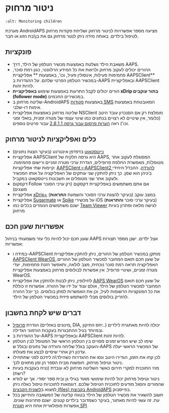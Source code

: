 # ניטור מרחוק

```{image} ../images/KidsMonitoring.png
:alt: Monitoring children
```

מערכת AndroidAPS מציעה מספר אפשרויות לניטור מרחוק ושליחת פקודות מרחוק לטיפול בילדים. באותה מידה ניתן לנטר מרחוק גם את בן\\בת הזוג או חבר.

## פונקציות

- משאבת הילד נשלטת באמצעות מכשיר הטלפון של הילד, דרך AAPS.
- ההורים יכולים לעקוב מרחוק ולראות את כל המידע הרלוונטי, כגון רמת סוכר, פחמימות פעילות, אינסולין פעיל, וכו', באמצעות ** אפליקציית AAPSClient** במכשיר הטלפון הפרטי שלהם. על ההגדרות ב-AAPS ובאפליקציית AAPSClient להיות זהות.
- הורים יכולים לקבל התרעות באמצעות שימוש **באפליקציית xDrip בתור עוקבים (follower mode)** במכשירים החכמים.
- שליטה מרחוק ב-AndroidAPS באמצעות [פקודות SMS](../Children/SMS-Commands.md) המאובטחת באמצעות אימות דו-שלבי.
- שליטה מרחוק באמצעות אפליקציית NSClient מומלצת רק אם הסנכרון עובד היטב (כלומר, אין שינויים לא רצויים בנתונים כמו שינוי עצמי של מטרה זמנית, בזאלי זמני וכו') ראה [הערות פרסום עבור גרסה 2.8.1.1](Releasenotes-important-hints-2-8-1-1) עבור פרטים נוספים.

## כלים ואפליקציות לניטור מרחוק

- [נייטסקאוט](https://nightscout.github.io/) בדפדפן אינטרנט (בעיקר הצגת נתונים)
- אפליקציית AAPSClient היא גרסה חלקית של AAPS, המסוגלת לעקוב אחר מטופל\ת, מאפשרת החלפת פרופילים, הגדרת ערכי מטרה זמניים ורישום פחמימות. קיימות שתי אפליקציות: [AAPSClient ו-AAPSClient2 להורדה](https://github.com/nightscout/AndroidAPS/releases/). ההבדל היחידי ביניהן הוא שמן. כך ניתן להתקין שני עותקים של האפליקציה על אותו המכשיר ולעקוב אחר שני מטופלים או חשבונות נייטסקאוט במקביל.
- דקסקום Follow אם אתם משתמשים באפליקציית דקסקום (רק ערכי הסוכר מוצגים)
- אפליקציית [xDrip+](../Configuration/xdrip.md) במצב עוקב (בעיקר להצגת ערכי הסוכר והשמעת **התראות**)
- אפליקציית [Sugarmate](https://sugarmate.io/) או [Spike](https://spike-app.com/) על מכשירי iOS (בעיקר ערכי סוכר **והתראות**)
- ישנם משתמשים הנעזרים בכלים כמו [Team Viewer](https://www.teamviewer.com/) לגישה מלאה ופתרון בעיות מרחוק

## אפשרויות שעון חכם

שעון חכם יכול להיות כלי עזר משמעותי בניהול AAPS אצל ילדים. ישנן מספר תצורות אפשריות:

- במידה ו-AAPSClient מותקן במכשיר הטלפון של ההורים, ניתן להתקין אפליקציית [AAPSClient WearOS ](https://github.com/nightscout/AndroidAPS/releases/)על שעון חכם תואם המחובר למכשיר הטלפון של ההורים. האפליקציה תראה רמת סוכר נוכחית, מצב לולאה, ותאפשר הזנת פחמימות, יעדי מטרה זמניים, ושינויי פרופיל. אין אפשרות לבולוסים מרחוק באמצעות אפליקציית WearOS.
- לחילופין, ניתן לבנות ולהתקין את אפליקציית [AAPS WearOS](https://androidaps.readthedocs.io/en/latest/Configuration/Watchfaces.html) על שעון חכם תואם המחובר למכשיר הטלפון של הילד, אולם ענוד על ידו של ההורה. אפשרות זו כוללת את כל הפונקציות הרשומות לעיל, וכן את האפשרות למתן בולוסים. כך יוכל ההורה להזריק בולוסים מבלי להשתמש פיזית במכשיר הטלפון של הילד.

## דברים שיש לקחת בחשבון

- הגדרת [פרופיל](FAQ-how-to-begin) (מינונים באזליים, DIA, יחס התיקון..) יכולה להיות מאתגרת לילדים ובמיוחד בגיל ההתבגרות בעקבות הורמוני הגדילה.
- על ההגדרות ב-AAPS ובאפליקציית AAPSClient להיות זהות.
- שימו לב שיש הפרש זמנים מסויים בין הטלפון הראשי של המטופל לבין הטלפון העוקב בגלל שליחה והורדה של נתונים ובגלל ש-AAPS של המכשיר הראשי יעלה עדכון רק אחרי שיסיים לבצע את פעולתו.
- לכן קחו את הזמן, הגדירו היטב ונסו את ההגדרות כשהילד\ה לידכם לפני שתתחילו ניטור וטיפול מרחוק. חופשות מבית הספר הן זמן מתאים לכך.
- מהי התוכנית למקרי חירום כאשר השליטה מרחוק לא עובדת (נניח בעקבות בעיות רשת)?
- ניטור וטיפול מרחוק יכול להיות שימושי מאוד בגילי גן ובית ספר יסודי. אך יש לוודא שהמורים והסגל מודעים לתוכנית הטיפול שלכם. דוגמאות לתוכניות טיפול כאלה ניתן למצוא ב[לשונית הקבצים (files) בקבוצת AndroidAPS](https://www.facebook.com/groups/AndroidAPSUsers/files/) בפייסבוק.
- חשוב להשאיר את מכשיר הטלפון של הילד בטווח קליטה של המשאבה והחיישן בכל עת. זה עשוי להיות מאתגר, בעיקר כשמדובר בילדים קטנים. ישנם פתרונות שונים. אפשרות פופולארית אחת היא [חגורת SPI](https://spibelt.com/collections/kids-belts)
